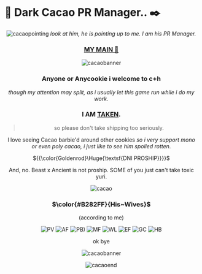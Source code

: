 # 📓 Dark Cacao PR Manager.. ✒️



<div align="center">
  
![cacaopointing](https://github.com/user-attachments/assets/8b856f3f-2e2b-4eb0-899f-36c0a00e733c)
 _look at him, he is pointing up to me. I am his PR Manager._

### [MY MAIN 🔗](https://www.patreon.com/c/yvvniq/about)

![cacaobanner](https://github.com/user-attachments/assets/cca3d5d8-6b35-447c-9bd8-15e31abe5b75)
### Anyone or Anycookie i welcome to c+h
_though my attention may split, as i usually let this game run while i do my work._

### I AM [TAKEN](https://www.patreon.com/nichi_ere).
> so please don't take shipping too seriously.

I love seeing Cacao barbie'd around other cookies *so i very support mono or even poly cacao, i just like to see him spoiled rotten.*

${{\color{Goldenrod}\Huge{\textsf{DNI PROSHIP\}}}}\$


And, no. Beast x Ancient is not proship. SOME of you just can't take toxic yuri.



![cacao](https://github.com/user-attachments/assets/15bd67f8-714a-43f8-a243-9bead7958409)

### $\color{#B282FF}{His~Wives}$
(according to me)

![PV](https://github.com/user-attachments/assets/fb15d41b-2461-4b30-bffc-bb3c7063da0b)
![AF](https://github.com/user-attachments/assets/eb0db8a6-827f-4bdd-a3a7-cda8a6230849)
![PB)](https://github.com/user-attachments/assets/cecd8fa2-0612-43c1-b95f-dfe75a7fe4ad)
![MF](https://github.com/user-attachments/assets/e0eea5f7-5165-4f30-8899-0a9665ff2b7f)
![WL](https://github.com/user-attachments/assets/3794c4c3-c359-42df-94eb-bc8ec81426da)
![EF](https://github.com/user-attachments/assets/971f2354-f914-4e4c-bb56-4546b5dfcb53)
![GC](https://github.com/user-attachments/assets/2d07e1fd-7b02-4fae-a6b5-11c7eb687e2e)
![HB](https://github.com/user-attachments/assets/48396d52-ccbe-42cd-b505-f2b3ef7eaadd)




ok bye

![cacaobanner](https://github.com/user-attachments/assets/cca3d5d8-6b35-447c-9bd8-15e31abe5b75)

![cacaoend](https://github.com/user-attachments/assets/0c93f529-86ac-4cc8-a8cd-550ba33cc1e9)
